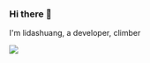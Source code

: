 ### Hi there 👋

I'm lidashuang, a developer, climber

![](https://cos.ap-beijing.myqcloud.com/dropshare-1252438752/pb-hKB4RjvwXL.png)


 
<!--
**defp/defp** is a ✨ _special_ ✨ repository because its `README.md` (this file) appears on your GitHub profile.

Here are some ideas to get you started:

- 🔭 I’m currently working on ...
- 🌱 I’m currently learning ...
- 👯 I’m looking to collaborate on ...
- 🤔 I’m looking for help with ...
- 💬 Ask me about ...
- 📫 How to reach me: ...
- 😄 Pronouns: ...
- ⚡ Fun fact: ...
-->
